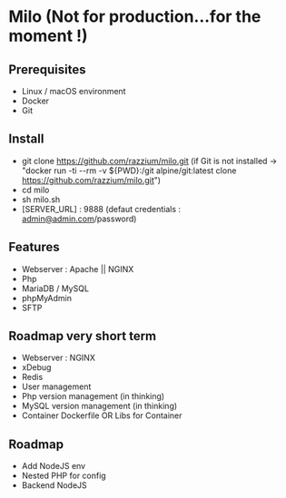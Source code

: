 # Milo (Not for production...for the moment !)
## Prerequisites
- Linux / macOS environment
- Docker
- Git

## Install
- git clone https://github.com/razzium/milo.git (if Git is not installed -> "docker run  -ti --rm -v ${PWD}:/git alpine/git:latest clone https://github.com/razzium/milo.git")
- cd milo
- sh milo.sh
- [SERVER_URL] : 9888 (defaut credentials : admin@admin.com/password)

## Features
  - Webserver : Apache || NGINX
  - Php
  - MariaDB / MySQL
  - phpMyAdmin
  - SFTP

## Roadmap very short term
  - Webserver : NGINX
  - xDebug
  - Redis
  - User management
  - Php version management (in thinking)
  - MySQL version management (in thinking)
  - Container Dockerfile OR Libs for Container
  
## Roadmap 
  - Add NodeJS env
  - Nested PHP for config
  - Backend NodeJS

